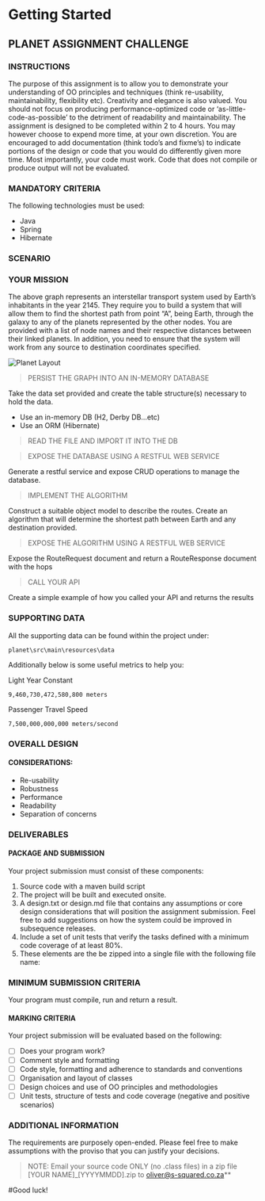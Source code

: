 # Getting Started

## PLANET ASSIGNMENT CHALLENGE

### INSTRUCTIONS
The purpose of this assignment is to allow you to demonstrate your understanding of OO principles and techniques (think re-usability, maintainability, flexibility etc). Creativity and elegance is also valued. You should not focus on producing performance-optimized code or ‘as-little-code-as-possible’ to the detriment of readability and maintainability. 
The assignment is designed to be completed within 2 to 4 hours. You may however choose to expend more time, at your own discretion. You are encouraged to add documentation (think todo’s and fixme’s) to indicate portions of the design or code that you would do differently given more time.
Most importantly, your code must work. Code that does not compile or produce output will not be evaluated. 
 
### MANDATORY CRITERIA
The following technologies must be used:

* Java
* Spring
* Hibernate

### SCENARIO

### YOUR MISSION
The above graph represents an interstellar transport system used by Earth’s inhabitants in the year 2145. They require you to build a system that will allow them to find the shortest path from point “A”, being Earth, through the galaxy to any of the planets represented by the other nodes. You are provided with a list of node names and their respective distances between their linked planets.  In addition, you need to ensure that the system will work from any source to destination coordinates specified. 

![Planet Layout](http://s-squared.co.za/assignments/planets.png)

> PERSIST THE GRAPH INTO AN IN-MEMORY DATABASE

Take the data set provided and create the table structure(s) necessary to hold the data. 
* Use an in-memory DB (H2, Derby DB…etc)
* Use an ORM (Hibernate)

> READ THE FILE AND IMPORT IT INTO THE DB

> EXPOSE THE DATABASE USING A RESTFUL WEB SERVICE

Generate a restful service and expose CRUD operations to manage the database. 

> IMPLEMENT THE ALGORITHM

Construct a suitable object model to describe the routes. Create an algorithm that will determine the shortest path between Earth and any destination provided. 

> EXPOSE THE ALGORITHM USING A RESTFUL WEB SERVICE

Expose the RouteRequest document and return a RouteResponse document with the hops 

> CALL YOUR API

Create a simple example of how you called your API and returns the results 

### SUPPORTING DATA	 
All the supporting data can be found within the project under:
```
planet\src\main\resources\data
```

Additionally below is some useful metrics to help you:

Light Year Constant 
```
9,460,730,472,580,800 meters
```

Passenger Travel Speed
```
7,500,000,000,000 meters/second
```

### OVERALL DESIGN 
#### CONSIDERATIONS:
* Re-usability
* Robustness
* Performance
* Readability
* Separation of concerns

### DELIVERABLES 
#### PACKAGE AND SUBMISSION 
Your project submission must consist of these components: 
1.	Source code with a maven build script
2.	The project will be built and executed onsite.
3.	A design.txt or design.md file that contains any assumptions or core design considerations that will position the assignment submission. Feel free to add suggestions on how the system could be improved in subsequence releases.
4.	Include a set of unit tests that verify the tasks defined with a minimum code coverage of at least 80%. 
5.	These elements are the be zipped into a single file with the following file name:
 
### MINIMUM SUBMISSION CRITERIA 
Your program must compile, run and return a result. 
#### MARKING CRITERIA 
Your project submission will be evaluated based on the following: 
- [ ] Does your program work?
- [ ] Comment style and formatting 
- [ ] Code style, formatting and adherence to standards and conventions 
- [ ] Organisation and layout of classes 
- [ ] Design choices and use of OO principles and methodologies
- [ ] Unit tests, structure of tests and code coverage (negative and positive scenarios)

### ADDITIONAL INFORMATION 
The requirements are purposely open-ended. Please feel free to make assumptions with the proviso that you can justify your decisions.

> NOTE: Email your source code ONLY (no .class files) in a zip file [YOUR NAME]_[YYYYMMDD].zip to oliver@s-squared.co.za**

#Good luck! 












